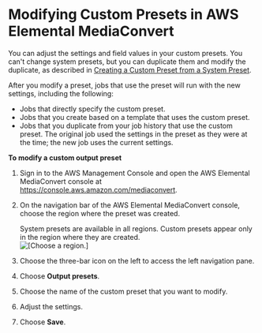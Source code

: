 # Modifying Custom Presets in AWS Elemental MediaConvert<a name="modifying-presets"></a>

You can adjust the settings and field values in your custom presets\. You can't change system presets, but you can duplicate them and modify the duplicate, as described in [Creating a Custom Preset from a System Preset](create-custom-preset-from-system-preset.md)\.

After you modify a preset, jobs that use the preset will run with the new settings, including the following:
+ Jobs that directly specify the custom preset\.
+ Jobs that you create based on a template that uses the custom preset\.
+ Jobs that you duplicate from your job history that use the custom preset\. The original job used the settings in the preset as they were at the time; the new job uses the current settings\.

**To modify a custom output preset**

1. Sign in to the AWS Management Console and open the AWS Elemental MediaConvert console at [https://console\.aws\.amazon\.com/mediaconvert](https://console.aws.amazon.com/mediaconvert)\.

1. On the navigation bar of the AWS Elemental MediaConvert console, choose the region where the preset was created\.

   System presets are available in all regions\. Custom presets appear only in the region where they are created\.  
![\[Choose a region.\]](http://docs.aws.amazon.com/mediaconvert/latest/ug/images/regions-list.png)

1. Choose the three\-bar icon on the left to access the left navigation pane\.

1. Choose **Output presets**\.

1. Choose the name of the custom preset that you want to modify\.

1. Adjust the settings\.

1. Choose **Save**\.